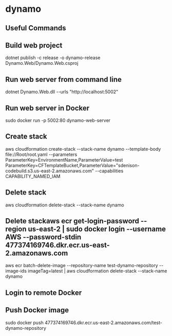 # dynamo 

## Useful Commands

## Build web project
dotnet publish -c release -o dynamo-release Dynamo.Web/Dynamo.Web.csproj

## Run web server from command line
dotnet Dynamo.Web.dll --urls "http://localhost:5002"

## Run web server in Docker
sudo docker run -p 5002:80 dynamo-web-server

## Create stack
aws cloudformation create-stack --stack-name dynamo --template-body file://Root/root.yaml --parameters ParameterKey=EnvironmentName,ParameterValue=test ParameterKey=CFTemplateBucket,ParameterValue="sdenison-codebuild.s3.us-east-2.amazonaws.com" --capabilities CAPABILITY_NAMED_IAM

## Delete stack
aws cloudformation delete-stack --stack-name dynamo

## Delete stackaws ecr get-login-password --region us-east-2 | sudo docker login --username AWS --password-stdin 477374169746.dkr.ecr.us-east-2.amazonaws.com
aws ecr batch-delete-image --repository-name test-dynamo-repository --image-ids imageTag=latest |
aws cloudformation delete-stack --stack-name dynamo

## Login to remote Docker


## Push Docker image
sudo docker push 477374169746.dkr.ecr.us-east-2.amazonaws.com/test-dynamo-repository



